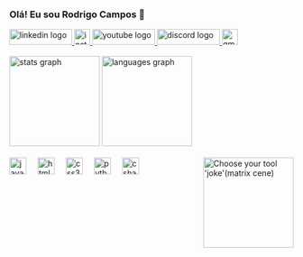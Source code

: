 ### Olá! Eu sou Rodrigo Campos 🍃

<div align="left">
<a href="https://www.linkedin.com/in/rodrigo-vieira-8b27121b6" target="_blank">
  <img src="https://img.shields.io/static/v1?message=LinkedIn&logo=linkedin&label=&color=0077B5&logoColor=white&labelColor=&style=for-the-badge" height="28" width="111" alt="linkedin logo"  />
</a>
<a href="https://www.instagram.com/howllcliff/" target="_blank">
  <img src="https://img.shields.io/static/v1?message=Instagram&logo=instagram&label=&color=E4405F&logoColor=white&labelColor=&style=for-the-badge"  height="28"  alt="instagram logo"  />
</a>
<a href="https://www.youtube.com/channel/UCSdyQgUO-d2Ggmni0B05CMg" target="_blank">
  <img src="https://img.shields.io/static/v1?message=Youtube&logo=youtube&label=&color=FF0000&logoColor=white&labelColor=&style=for-the-badge" height="28" width="111" alt="youtube logo"  />
</a>
<a href="479982169284935680" target="_blank">
  <img src="https://img.shields.io/static/v1?message=Discord&logo=discord&label=&color=7289DA&logoColor=white&labelColor=&style=for-the-badge" height="28" width="111" alt="discord logo"  />
</a>
<a href="mailto:rodrigo.adrw@gmail.com" target="_blank">
  <img src="https://img.shields.io/static/v1?message=Gmail&logo=gmail&label=&color=D14836&logoColor=white&labelColor=&style=for-the-badge" height="28"  alt="gmail logo"  />
</a>
</div>
<br clear="both">
<div align="left">
  <img src="https://github-readme-stats.vercel.app/api?username=Setpmus&hide_title=false&hide_rank=false&show_icons=true&include_all_commits=true&count_private=true&disable_animations=false&theme=dracula&locale=en&hide_border=false" height="160" alt="stats graph"  />
  <img src="https://github-readme-stats.vercel.app/api/top-langs?username=Setpmus&locale=en&hide_title=false&layout=compact&card_width=320&langs_count=5&theme=dracula&hide_border=false" height="160" alt="languages graph"  />
</div>
<br clear="both">
<div align="left">
  <img src="https://cdn.jsdelivr.net/gh/devicons/devicon/icons/javascript/javascript-original.svg" height="30" alt="javascript logo"  />
  <img width="12" />
  <img src="https://cdn.jsdelivr.net/gh/devicons/devicon/icons/html5/html5-original.svg" height="30" alt="html5 logo"  />
  <img width="12" />
  <img src="https://cdn.jsdelivr.net/gh/devicons/devicon/icons/css3/css3-original.svg" height="30" alt="css3 logo"  />
  <img width="12" />
  <img src="https://cdn.jsdelivr.net/gh/devicons/devicon/icons/python/python-original.svg" height="30" alt="python logo"  />
  <img width="12" />
  <img src="https://cdn.jsdelivr.net/gh/devicons/devicon/icons/csharp/csharp-original.svg" height="30" alt="csharp logo"  />
  <img align="right" src="https://media1.giphy.com/media/v1.Y2lkPTc5MGI3NjExOWN0YjNjcTY0Njd2cnU5czd1dTV2YTB0bnVyNDg1ZW9mMXRvMDF2NiZlcD12MV9pbnRlcm5hbF9naWZfYnlfaWQmY3Q9Zw/1eEv7v51FEI3L54jpr/giphy.gif" height="160"  alt="Choose your tool 'joke'(matrix cene)" />
</div>
